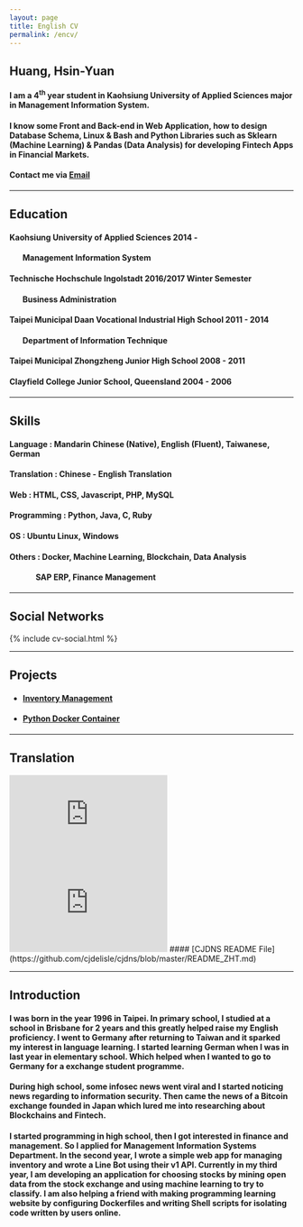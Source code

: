 ```yaml
---
layout: page
title: English CV
permalink: /encv/
---
```


Huang, Hsin-Yuan
-------

#### I am a 4<sup>th</sup> year student in Kaohsiung University of Applied Sciences major in Management Information System.
#### I know some Front and Back-end in Web Application, how to design Database Schema, Linux & Bash and Python Libraries such as Sklearn (Machine Learning) & Pandas (Data Analysis) for developing Fintech Apps in Financial Markets.
#### Contact me via [Email](mailto:cv@ouvek.com)

__________________________________________________________________________________________________________________________________________________________________________________________

## Education
#### Kaohsiung University of Applied Sciences 2014 -
#### &nbsp;&nbsp;&nbsp;&nbsp;&nbsp;&nbsp; Management Information System
#### Technische Hochschule Ingolstadt 2016/2017 Winter Semester
#### &nbsp;&nbsp;&nbsp;&nbsp;&nbsp;&nbsp; Business Administration
#### Taipei Municipal Daan Vocational Industrial High School 2011 - 2014
#### &nbsp;&nbsp;&nbsp;&nbsp;&nbsp;&nbsp; Department of Information Technique 
#### Taipei Municipal Zhongzheng Junior High School 2008 - 2011
#### Clayfield College Junior School, Queensland 2004 - 2006

__________________________________________________________________________________________________________________________________________________________________________________________


## Skills
#### Language : Mandarin Chinese (Native), English (Fluent), Taiwanese, German
#### Translation : Chinese - English Translation 
#### Web : HTML, CSS, Javascript, PHP, MySQL
#### Programming : Python, Java, C, Ruby
#### OS : Ubuntu Linux, Windows
#### Others : Docker, Machine Learning, Blockchain, Data Analysis
#### &nbsp;&nbsp;&nbsp;&nbsp;&nbsp;&nbsp;&nbsp;&nbsp;&nbsp;&nbsp;&nbsp;&nbsp;&nbsp; SAP ERP, Finance Management

__________________________________________________________________________________________________________________________________________________________________________________________


## Social Networks
{% include cv-social.html %}

__________________________________________________________________________________________________________________________________________________________________________________________


## Projects
* #### [Inventory Management](https://github.com/ouvek-kostiva/DB-Project)
* #### [Python Docker Container](https://github.com/ouvek-kostiva/dockerpyinst)

__________________________________________________________________________________________________________________________________________________________________________________________


## Translation
<iframe width="280" height="157" src="https://www.youtube.com/embed/jAhjPd4uNFY" frameborder="0" allowfullscreen></iframe>
<iframe width="280" height="157" src="https://www.youtube.com/embed/cDZjm4f9CEo" frameborder="0" allowfullscreen></iframe>
#### [CJDNS README File](https://github.com/cjdelisle/cjdns/blob/master/README_ZHT.md)

__________________________________________________________________________________________________________________________________________________________________________________________


## Introduction
#### I was born in the year 1996 in Taipei. In primary school, I studied at a school in Brisbane for 2 years and this greatly helped raise my English proficiency. I went to Germany after returning to Taiwan and it sparked my interest in language learning. I started learning German when I was in last year in elementary school. Which helped when I wanted to go to Germany for a exchange student programme.
#### During high school, some infosec news went viral and I started noticing news regarding to information security. Then came the news of a Bitcoin exchange founded in Japan which lured me into researching about Blockchains and Fintech.
#### I started programming in high school, then I got interested in finance and management. So I applied for Management Information Systems Department. In the second year, I wrote a simple web app for managing inventory and wrote a Line Bot using their v1 API. Currently in my third year, I am developing an application for choosing stocks by mining open data from the stock exchange and using machine learning to try to classify. I am also helping a friend with making programming learning website by configuring Dockerfiles and writing Shell scripts for isolating code written by users online.
